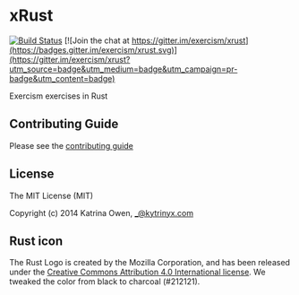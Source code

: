# xRust

[![Build Status](https://travis-ci.org/exercism/xrust.svg?branch=master)](https://travis-ci.org/exercism/xrust)
[![Join the chat at https://gitter.im/exercism/xrust](https://badges.gitter.im/exercism/xrust.svg)](https://gitter.im/exercism/xrust?utm_source=badge&utm_medium=badge&utm_campaign=pr-badge&utm_content=badge)

Exercism exercises in Rust

## Contributing Guide

Please see the [contributing guide](https://github.com/exercism/x-common/blob/master/CONTRIBUTING.md)

## License

The MIT License (MIT)

Copyright (c) 2014 Katrina Owen, _@kytrinyx.com

## Rust icon
The Rust Logo is created by the Mozilla Corporation, and has been released under the [Creative Commons Attribution 4.0 International license](https://creativecommons.org/licenses/by/4.0/).
We tweaked the color from black to charcoal (#212121).
